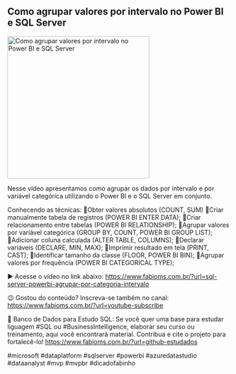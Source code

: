 ## Como agrupar valores por intervalo no Power BI e SQL Server

<img src="https://fabioms.com.br//uploads/youtube/Slide40.png" alt="Como agrupar valores por intervalo no Power BI e SQL Server" title="SQL Server" width="320"/>

Nesse vídeo apresentamos como agrupar os dados por intervalo e por variável categórica utilizando o Power BI e o SQL Server em conjunto.

Conhecendo as técnicas:
🔹Obter valores absolutos (COUNT, SUM)
🔹Criar manualmente tabela de registros (POWER BI ENTER DATA);
🔹Criar relacionamento entre tabelas (POWER BI RELATIONSHIP);
🔹Agrupar valores por variável categórica (GROUP BY, COUNT, POWER BI GROUP LIST);
🔹Adicionar coluna calculada (ALTER TABLE, COLUMNS); 
🔹Declarar variáveis (DECLARE, MIN, MAX);
🔹Imprimir resultado em tela (PRINT, CAST);
🔹Identificar tamanho da classe (FLOOR, POWER BI BIN);
🔹Agrupar valores por frequência (POWER BI CATEGORICAL TYPE);

▶️ Acesse o vídeo no link abaixo:
https://www.fabioms.com.br/?url=sql-server-powerbi-agrupar-por-categoria-intervalo

😉 Gostou do conteúdo? Inscreva-se também no canal:
https://www.fabioms.com.br/?url=youtube-subscribe 

🎁 Banco de Dados para Estudo SQL:
Se você quer uma base para estudar liguagem #SQL ou #BusinessIntelligence, elaborar seu curso ou treinamento, aqui você encontrará material. 
Contribua e cite o projeto para fortalecê-lo!
https://www.fabioms.com.br/?url=github-estudados

#microsoft #dataplatform #sqlserver #powerbi #azuredatastudio #dataanalyst #mvp #mvpbr #dicadofabinho